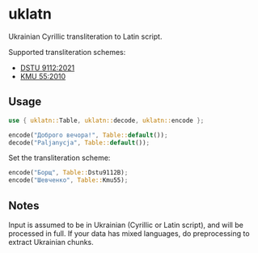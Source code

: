 uklatn
==
Ukrainian Cyrillic transliteration to Latin script.

Supported transliteration schemes:
- [DSTU 9112:2021](https://uk.wikipedia.org/wiki/ДСТУ_9112:2021)
- [KMU 55:2010](https://zakon.rada.gov.ua/laws/show/55-2010-п)


Usage
--

```rust
use { uklatn::Table, uklatn::decode, uklatn::encode };

encode("Доброго вечора!", Table::default());
decode("Paljanycja", Table::default());
```

Set the transliteration scheme:

```rust
encode("Борщ", Table::Dstu9112B);
encode("Шевченко", Table::Kmu55);
```

Notes
--
Input is assumed to be in Ukrainian (Cyrillic or Latin script), and will be processed in full.
If your data has mixed languages, do preprocessing to extract Ukrainian chunks.
